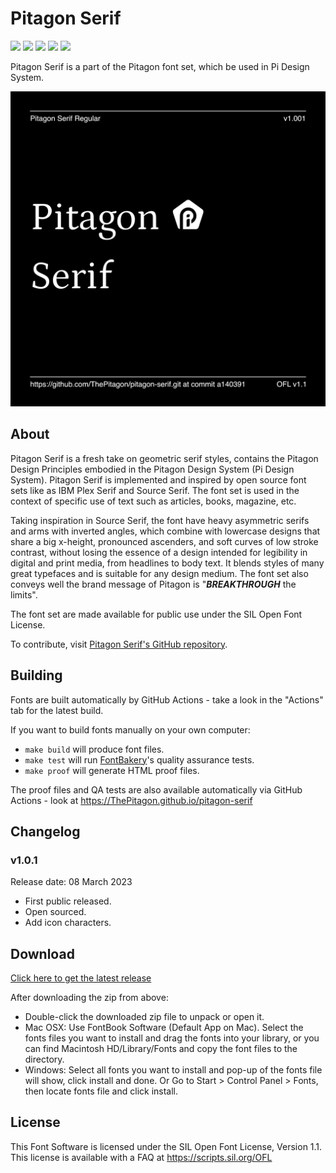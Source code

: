 # Pitagon Serif

[![][Fontbakery]](https://ThePitagon.github.io/pitagon-serif/fontbakery/fontbakery-report.html)
[![][Universal]](https://ThePitagon.github.io/pitagon-serif/fontbakery/fontbakery-report.html)
[![][GF Profile]](https://ThePitagon.github.io/pitagon-serif/fontbakery/fontbakery-report.html)
[![][Outline Correctness]](https://ThePitagon.github.io/pitagon-serif/fontbakery/fontbakery-report.html)
[![][Shaping]](https://ThePitagon.github.io/pitagon-serif/fontbakery/fontbakery-report.html)

[Fontbakery]: https://img.shields.io/endpoint?url=https%3A%2F%2Fraw.githubusercontent.com%2FThePitagon%2Fpitagon-serif%2Fgh-pages%2Fbadges%2Foverall.json

[GF Profile]: https://img.shields.io/endpoint?url=https%3A%2F%2Fraw.githubusercontent.com%2FThePitagon%2Fpitagon-serif%2Fgh-pages%2Fbadges%2FGoogleFonts.json

[Outline Correctness]: https://img.shields.io/endpoint?url=https%3A%2F%2Fraw.githubusercontent.com%2FThePitagon%2Fpitagon-serif%2Fgh-pages%2Fbadges%2FOutlineCorrectnessChecks.json

[Shaping]: https://img.shields.io/endpoint?url=https%3A%2F%2Fraw.githubusercontent.com%2FThePitagon%2Fpitagon-serif%2Fgh-pages%2Fbadges%2FShapingChecks.json

[Universal]: https://img.shields.io/endpoint?url=https%3A%2F%2Fraw.githubusercontent.com%2FThePitagon%2Fpitagon-serif%2Fgh-pages%2Fbadges%2FUniversal.json

Pitagon Serif is a part of the Pitagon font set, which be used in Pi Design System.

![Preview Image](documentation/image1.png)

## About

Pitagon Serif is a fresh take on geometric serif styles, contains the Pitagon Design Principles embodied in the
Pitagon Design System (Pi Design System). Pitagon Serif is implemented and inspired by open source font sets like as
IBM Plex Serif and Source Serif. The font set is used in the context of specific use of text such as articles,
books, magazine, etc.

Taking inspiration in Source Serif, the font have heavy asymmetric serifs and arms with inverted angles, which
combine with lowercase designs that share a big x-height, pronounced ascenders, and soft curves of low stroke
contrast, without losing the essence of a design intended for legibility in digital and print media, from headlines
to body text. It blends styles of many great typefaces and is suitable for any design medium. The font set also
conveys well the brand message of Pitagon is "<b><i>BREAKTHROUGH</i></b> the limits".

The font set are made available for public use under the SIL Open Font License.

To contribute, visit <a href="https://github.com/ThePitagon/pitagon-serif" target="_blank">Pitagon Serif's
GitHub repository</a>.

## Building

Fonts are built automatically by GitHub Actions - take a look in the "Actions" tab for the latest build.

If you want to build fonts manually on your own computer:

* `make build` will produce font files.
* `make test` will run [FontBakery](https://github.com/googlefonts/fontbakery)'s quality assurance tests.
* `make proof` will generate HTML proof files.

The proof files and QA tests are also available automatically via GitHub Actions - look
at https://ThePitagon.github.io/pitagon-serif

## Changelog

### v1.0.1

Release date: 08 March 2023

- First public released.
- Open sourced.
- Add icon characters.

## Download

[Click here to get the latest release](https://github.com/ThePitagon/pitagon-serif/releases/latest)

After downloading the zip from above:

- Double-click the downloaded zip file to unpack or open it.
- Mac OSX: Use FontBook Software (Default App on Mac). Select the fonts files you want to install and drag the fonts
  into your library, or you can find Macintosh HD/Library/Fonts and copy the font files to the directory.
- Windows: Select all fonts you want to install and pop-up of the fonts file will show, click install and done. Or Go to
  Start > Control Panel > Fonts, then locate fonts file and click install.

## License

This Font Software is licensed under the SIL Open Font License, Version 1.1. This license is available with a FAQ at
https://scripts.sil.org/OFL
